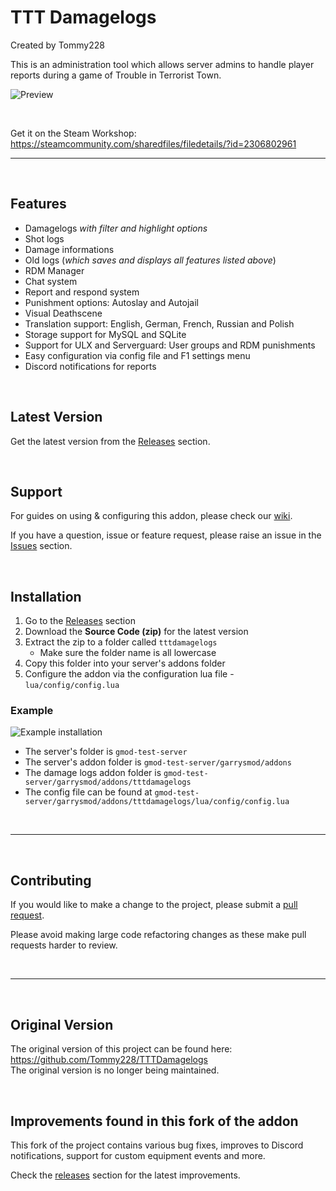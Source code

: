 # TTT Damagelogs
Created by Tommy228

This is an administration tool which allows server admins to handle player reports during a game of Trouble in Terrorist Town.

![Preview](https://i.imgur.com/9eFdulZ.png)

<br>

Get it on the Steam Workshop:<br>
https://steamcommunity.com/sharedfiles/filedetails/?id=2306802961

---

<br>

## Features
- Damagelogs *with filter and highlight options*
- Shot logs
- Damage informations
- Old logs (*which saves and displays all features listed above*)
- RDM Manager 
- Chat system
- Report and respond system
- Punishment options: Autoslay and Autojail
- Visual Deathscene
- Translation support: English, German, French, Russian and Polish
- Storage support for MySQL and SQLite
- Support for ULX and Serverguard: User groups and RDM punishments
- Easy configuration via config file and F1 settings menu
- Discord notifications for reports

<br>

## Latest Version

Get the latest version from the [Releases](https://github.com/BadgerCode/tttdamagelogs/releases) section.

<br>

## Support
For guides on using & configuring this addon, please check our [wiki](https://github.com/BadgerCode/tttdamagelogs/wiki).

If you have a question, issue or feature request, please raise an issue in the [Issues](https://github.com/BadgerCode/tttdamagelogs/issues) section.


<br>

## Installation

1. Go to the [Releases](https://github.com/BadgerCode/tttdamagelogs/releases) section
2. Download the **Source Code (zip)** for the latest version
3. Extract the zip to a folder called `tttdamagelogs`
    * Make sure the folder name is all lowercase
4. Copy this folder into your server's addons folder
5. Configure the addon via the configuration lua file - `lua/config/config.lua`

### Example

![Example installation](https://i.imgur.com/ihPY6EI.png)

* The server's folder is `gmod-test-server`
* The server's addon folder is `gmod-test-server/garrysmod/addons`
* The damage logs addon folder is `gmod-test-server/garrysmod/addons/tttdamagelogs`
* The config file can be found at `gmod-test-server/garrysmod/addons/tttdamagelogs/lua/config/config.lua`

<br>

---

<br>

## Contributing
If you would like to make a change to the project, please submit a [pull request](https://github.com/BadgerCode/tttdamagelogs/pulls).

Please avoid making large code refactoring changes as these make pull requests harder to review.



<br>

---

<br>


## Original Version
The original version of this project can be found here: https://github.com/Tommy228/TTTDamagelogs <br>
The original version is no longer being maintained.

<br>

## Improvements found in this fork of the addon
This fork of the project contains various bug fixes, improves to Discord notifications, support for custom equipment events and more.

Check the [releases](https://github.com/BadgerCode/tttdamagelogs/releases) section for the latest improvements.

